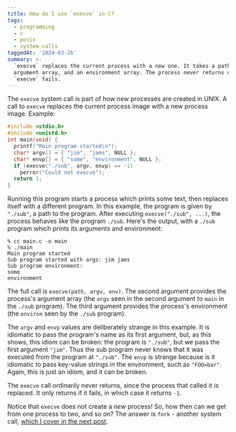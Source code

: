 ```yaml
---
title: How do I use `execve` in C?
tags:
  - programming
  - c
  - posix
  - system-calls
taggedAt: '2024-03-26'
summary: >-
  `execve` replaces the current process with a new one. It takes a path, an
  argument array, and an environment array. The process never returns unless
  `execve` fails.
---
```


The `execve` system call is part of how new processes are created in UNIX. A call to `execve` replaces the current process image with a new process image. Example:

```c
#include <stdio.h>
#include <unistd.h>
int main(void) {
  printf("Main program started\n");
  char* argv[] = { "jim", "jams", NULL };
  char* envp[] = { "some", "environment", NULL };
  if (execve("./sub", argv, envp) == -1)
    perror("Could not execve");
  return 1;
}
```

Running this program starts a process which prints some text, then replaces itself with a different program. In this example, the program is given by `"./sub"`, a path to the program. After executing `execve("./sub", ...)`, the process behaves like the program `./sub`. Here's the output, with a `./sub` program which prints its arguments and environment:

```
% cc main.c -o main
% ./main
Main program started
Sub program started with args: jim jams
Sub program environment:
some
environment
```

The full call is `execve(path, argv, env)`. The second argument provides the process's argument array (the `argv` seen in the second argument to `main` in the `./sub` program). The third argument provides the process's environment (the `environ` seen by the `./sub` program).

The `argv` and `envp` values are deliberately strange in this example. It is idiomatic to pass the program's name as its first argument, but, as this shows, this idiom can be broken: the program is `"./sub"`, but we pass the first argument `"jim"`. Thus the sub program never knows that it was executed from the program at `"./sub"`. The `envp` is strange because is it idiomatic to pass key-value strings in the environment, such as `"FOO=bar"`. Again, this is just an idiom, and it can be broken.

The `execve` call ordinarily never returns, since the process that called it is replaced. It only returns if it fails, in which case it returns `-1`.

Notice that `execve` does not create a _new_ process!
So, how then can we get from one process to two, and so on?
The answer is `fork` - another system call,
[which I cover in the next post](/2017/02/06/how-do-i-use-fork-in-c/).

